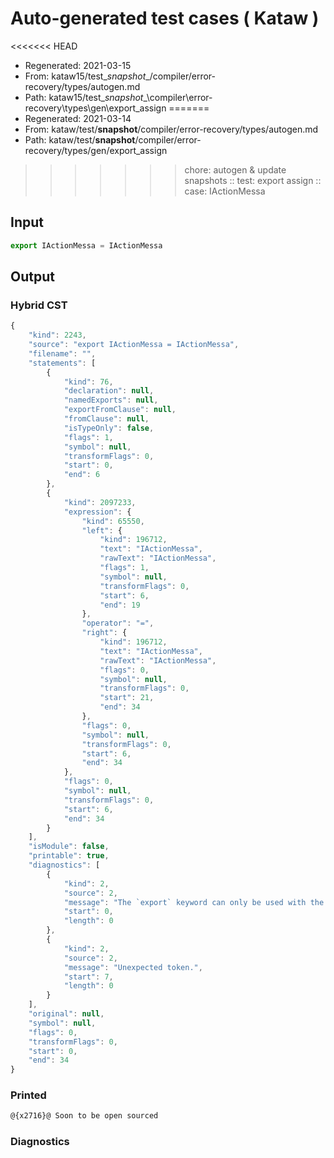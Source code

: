 # Auto-generated test cases ( Kataw )
<<<<<<< HEAD
- Regenerated: 2021-03-15
- From: kataw15/test\__snapshot__/compiler/error-recovery/types/autogen.md
- Path: kataw15/test\__snapshot__\compiler\error-recovery\types\gen\export_assign
=======
- Regenerated: 2021-03-14
- From: kataw/test/__snapshot__/compiler/error-recovery/types/autogen.md
- Path: kataw/test/__snapshot__/compiler/error-recovery/types/gen/export_assign
>>>>>>> chore: autogen & update snapshots
> :: test: export assign
> :: case: IActionMessa
## Input

`````js
export IActionMessa = IActionMessa
`````

## Output

### Hybrid CST

```javascript
{
    "kind": 2243,
    "source": "export IActionMessa = IActionMessa",
    "filename": "",
    "statements": [
        {
            "kind": 76,
            "declaration": null,
            "namedExports": null,
            "exportFromClause": null,
            "fromClause": null,
            "isTypeOnly": false,
            "flags": 1,
            "symbol": null,
            "transformFlags": 0,
            "start": 0,
            "end": 6
        },
        {
            "kind": 2097233,
            "expression": {
                "kind": 65550,
                "left": {
                    "kind": 196712,
                    "text": "IActionMessa",
                    "rawText": "IActionMessa",
                    "flags": 1,
                    "symbol": null,
                    "transformFlags": 0,
                    "start": 6,
                    "end": 19
                },
                "operator": "=",
                "right": {
                    "kind": 196712,
                    "text": "IActionMessa",
                    "rawText": "IActionMessa",
                    "flags": 0,
                    "symbol": null,
                    "transformFlags": 0,
                    "start": 21,
                    "end": 34
                },
                "flags": 0,
                "symbol": null,
                "transformFlags": 0,
                "start": 6,
                "end": 34
            },
            "flags": 0,
            "symbol": null,
            "transformFlags": 0,
            "start": 6,
            "end": 34
        }
    ],
    "isModule": false,
    "printable": true,
    "diagnostics": [
        {
            "kind": 2,
            "source": 2,
            "message": "The `export` keyword can only be used with the module goal",
            "start": 0,
            "length": 0
        },
        {
            "kind": 2,
            "source": 2,
            "message": "Unexpected token.",
            "start": 7,
            "length": 0
        }
    ],
    "original": null,
    "symbol": null,
    "flags": 0,
    "transformFlags": 0,
    "start": 0,
    "end": 34
}
```

### Printed

```javascript
@{x2716}@ Soon to be open sourced
```

### Diagnostics

```javascript

```


